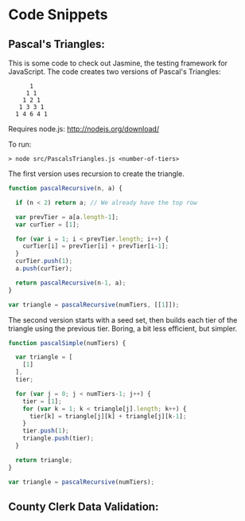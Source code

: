 Code Snippets
===========================

Pascal's Triangles:
---------------------------

This is some code to check out Jasmine, the testing framework for JavaScript.  The code creates two versions of Pascal's Triangles:

          1
         1 1
        1 2 1
       1 3 3 1
      1 4 6 4 1

Requires node.js:
http://nodejs.org/download/

To run:

    > node src/PascalsTriangles.js <number-of-tiers>

The first version uses recursion to create the triangle. 

```javascript
function pascalRecursive(n, a) {

  if (n < 2) return a; // We already have the top row

  var prevTier = a[a.length-1];
  var curTier = [1];

  for (var i = 1; i < prevTier.length; i++) {
    curTier[i] = prevTier[i] + prevTier[i-1];
  }
  curTier.push(1);
  a.push(curTier);

  return pascalRecursive(n-1, a);
}

var triangle = pascalRecursive(numTiers, [[1]]);
```

The second version starts with a seed set, then builds each tier of the triangle using the previous tier. Boring, a bit less efficient, but simpler.

```javascript
function pascalSimple(numTiers) {

  var triangle = [
    [1]
  ],
  tier;

  for (var j = 0; j < numTiers-1; j++) {
    tier = [1];
    for (var k = 1; k < triangle[j].length; k++) {
      tier[k] = triangle[j][k] + triangle[j][k-1];
    }
    tier.push(1);
    triangle.push(tier);
  }

  return triangle;
}

var triangle = pascalRecursive(numTiers);
```

County Clerk Data Validation:
---------------------------


